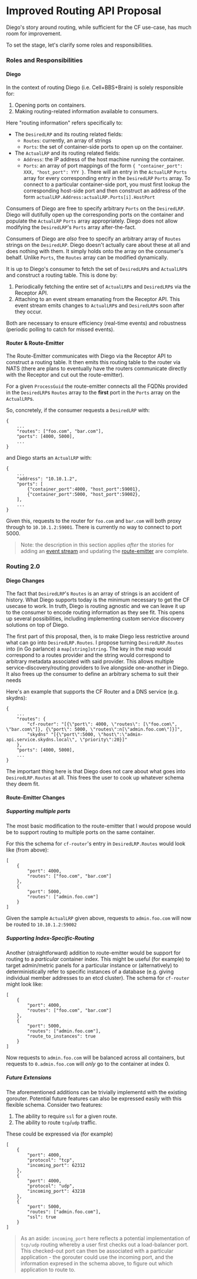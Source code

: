 # Improved Routing API Proposal

Diego's story around routing, while sufficient for the CF use-case, has much room for improvement.

To set the stage, let's clarify some roles and responsibilities.

### Roles and Responsibilities

#### Diego

In the context of routing Diego (i.e. Cell+BBS+Brain) is solely responsible for:

1. Opening ports on containers.
2. Making routing-related information available to consumers.

Here "routing information" refers specifically to:

- The `DesiredLRP` and its routing related fields:
    + `Routes`: currently, an array of strings
    + `Ports`: the set of container-side ports to open up on the container.
- The `ActualLRP` and its routing related fields:
    + `Address`: the IP address of the host machine running the container.
    + `Ports`: an array of port mappings of the form `{ "container_port": XXX, "host_port": YYY }`.  There will an entry in the `ActualLRP` `Ports` array for every corresponding entry in the `DesiredLRP` `Ports` array.  To connect to a particular container-side port, you must first lookup the corresponding host-side port and then construct an address of the form `actualLRP.Address:actualLRP.Ports[i].HostPort`

Consumers of Diego are free to specify arbitrary `Ports` on the `DesiredLRP`.  Diego will dutifully open up the corresponding ports on the container and populate the `ActualLRP` `Ports` array appropriately.  Diego does not allow modifying the `DesiredLRP`'s `Ports` array after-the-fact.

Consumers of Diego are *also* free to specify an arbitrary array of `Routes` strings on the `DesiredLRP`.  Diego doesn't actually care about these at all and does nothing with them.  It simply holds onto the array on the consumer's behalf.  Unlike `Ports`, the `Routes` array can be modified dynamically.

It is up to Diego's consumer to fetch the set of `DesiredLRP`s and `ActualLRP`s and construct a routing table.  This is done by:

1. Periodically fetching the entire set of `ActualLRP`s and `DesiredLRP`s via the Receptor API.
2. Attaching to an event stream emanating from the Receptor API.  This event stream emits changes to `ActualLRP`s and `DesiredLRP`s soon after they occur.

Both are necessary to ensure efficiency (real-time events) and robustness (periodic polling to catch for missed events).

#### Router & Route-Emitter

The Route-Emitter communicates with Diego via the Receptor API to construct a routing table.  It then emits this routing table to the router via NATS (there are plans to eventually have the routers communicate directly with the Receptor and cut out the route-emitter).

For a given `ProcessGuid` the route-emitter connects all the FQDNs provided in the `DesiredLRP`s `Routes` array to the **first** port in the `Ports` array on the `ActualLRP`s.

So, concretely, if the consumer requests a `DesiredLRP` with:

```
{
    ...
    "routes": ["foo.com", "bar.com"],
    "ports": [4000, 5000],
    ...
}

```

and Diego starts an `ActualLRP` with:
```
{
    ...
    "address": "10.10.1.2",
    "ports": [
        {"container_port":4000, "host_port":59001},
        {"container_port":5000, "host_port":59002},
    ],
    ...
}
```

Given this, requests to the router for `foo.com` and `bar.com` will both proxy through to `10.10.1.2:59001`.  There is currently no way to connect to port 5000.

> Note: the description in this section applies *after* the stories for adding an [event stream](https://www.pivotaltracker.com/story/show/84607000) and updating the [route-emitter](https://www.pivotaltracker.com/story/show/84607028) are complete.


### Routing 2.0

#### Diego Changes

The fact that `DesiredLRP`'s `Routes` is an array of strings is an accident of history.  What Diego supports today is the minimum necessary to get the CF usecase to work.  In truth, Diego is routing agnostic and we can leave it up to the consumer to encode routing information as they see fit.  This opens up several possibilities, including implementing custom service discovery solutions on top of Diego.

The first part of this proposal, then, is to make Diego less restrictive around what can go into `DesiredLRP.Routes`.  I propose turning `DesiredLRP.Routes` into (in Go parlance) a `map[string]string`.  The key in the map would correspond to a routes provider and the string would correspond to arbitrary metadata associated with said provider.  This allows multiple service-discovery/routing providers to live alongside one-another in Diego.  It also frees up the consumer to define an arbitrary schema to suit their needs

Here's an example that supports the CF Router and a DNS service (e.g. skydns):

```
{
    ...
    "routes": {
        "cf-router": "[{\"port\": 4000, \"routes\": [\"foo.com\", \"bar.com\"]}, {\"port\": 5000, \"routes\":n[\"admin.foo.com\"]}]",
        "skydns" "[{\"port\":5000, \"host\":\"admin-api.service.skydns.local\", \"priority\":20}]"
    },
    "ports": [4000, 5000],
    ...
}
```

The important thing here is that Diego does not care about what goes into  `DesiredLRP.Routes` at all.  This frees the user to cook up whatever schema they deem fit.

#### Route-Emitter Changes

##### Supporting multiple ports

The most basic modification to the route-emitter that I would propose would be to support routing to multiple ports on the same container.

For this the schema for `cf-router`'s entry in `DesiredLRP.Routes` would look like (from above):

```
[
    {
        "port": 4000,
        "routes": ["foo.com", "bar.com"]
    },
    {
        "port": 5000,
        "routes": ["admin.foo.com"]
    }
]
```

Given the sample `ActualLRP` given above, requests to `admin.foo.com` will now be routed to `10.10.1.2:59002`

##### Supporting Index-Specific-Routing

Another (straightforward) addition to route-emitter would be support for routing to a *particular* container index.  This might be useful (for example) to target admin/metric panels for a particular instance or (alternatively) to deterministically refer to specific instances of a database (e.g. giving individual member addresses to an etcd cluster).  The schema for `cf-router` might look like:

```
[
    {
        "port": 4000,
        "routes": ["foo.com", "bar.com"]
    },
    {
        "port": 5000,
        "routes": ["admin.foo.com"],
        "route_to_instances": true
    }
]
```

Now requests to `admin.foo.com` will be balanced across all containers, but requests to `0.admin.foo.com` will *only* go to the container at index 0.

##### Future Extensions

The aforementioned additions can be trivially implementd with the existing gorouter.  Potential future features can also be expressed easily with this flexible schema.  Consider two features:

1. The ability to require `ssl` for a given route.
2. The ability to route `tcp`/`udp` traffic.

These could be expressed via (for example)

```
[
    {
        "port": 4000,
        "protocol": "tcp",
        "incoming_port": 62312
    },
    {
        "port": 4000,
        "protocol": "udp",
        "incoming_port": 43218
    },
    {
        "port": 5000,
        "routes": ["admin.foo.com"],
        "ssl": true
    }
]
```

> As an aside: `incoming_port` here reflects a potential implementation of `tcp/udp` routing whereby a user first checks out a load-balancer port.  This checked-out port can then be associated with a particular application - the gorouter could use the incoming port, and the information expresed in the schema above, to figure out which application to route to.

